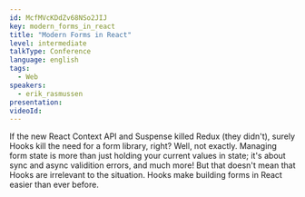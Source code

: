 ```yaml
---
id: McfMVcKDdZv68NSo2JIJ
key: modern_forms_in_react
title: "Modern Forms in React"
level: intermediate
talkType: Conference 
language: english
tags:
  - Web
speakers:
  - erik_rasmussen
presentation:
videoId:
---
```

If the new React Context API and Suspense killed Redux (they didn't), surely Hooks kill the need for a form library, right? Well, not exactly. Managing form state is more than just holding your current values in state; it's about sync and async validition errors, and much more! But that doesn't mean that Hooks are irrelevant to the situation. Hooks make building forms in React easier than ever before.
